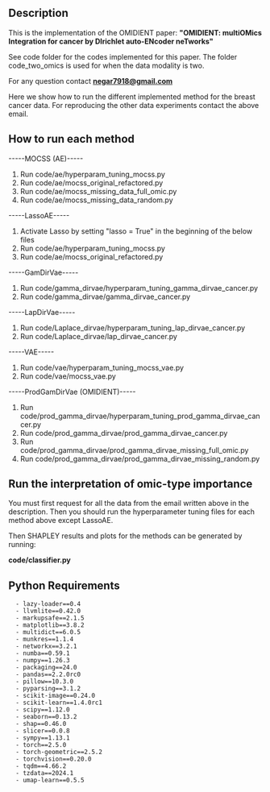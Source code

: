 ## Description

This is the implementation of the OMIDIENT paper: **"OMIDIENT: multiOMics Integration for cancer by
DIrichlet auto-ENcoder neTworks"**

See code folder for the codes implemented for this paper. 
The folder code_two_omics is used for when the data modality is two.

For any question contact **negar7918@gmail.com**

Here we show how to run the different implemented method for the breast cancer data. 
For reproducing the other data experiments contact the above email.

## How to run each method

-----MOCSS (AE)-----
1. Run code/ae/hyperparam_tuning_mocss.py
2. Run code/ae/mocss_original_refactored.py
3. Run code/ae/mocss_missing_data_full_omic.py
4. Run code/ae/mocss_missing_data_random.py

-----LassoAE-----
1. Activate Lasso by setting "lasso = True" in the beginning of the below files
2. Run code/ae/hyperparam_tuning_mocss.py
2. Run code/ae/mocss_original_refactored.py

-----GamDirVae-----
1. Run code/gamma_dirvae/hyperparam_tuning_gamma_dirvae_cancer.py
2. Run code/gamma_dirvae/gamma_dirvae_cancer.py

-----LapDirVae-----
1. Run code/Laplace_dirvae/hyperparam_tuning_lap_dirvae_cancer.py
2. Run code/Laplace_dirvae/lap_dirvae_cancer.py

-----VAE-----
1. Run code/vae/hyperparam_tuning_mocss_vae.py
2. Run code/vae/mocss_vae.py

-----ProdGamDirVae (OMIDIENT)-----
1. Run code/prod_gamma_dirvae/hyperparam_tuning_prod_gamma_dirvae_cancer.py
2. Run code/prod_gamma_dirvae/prod_gamma_dirvae_cancer.py
3. Run code/prod_gamma_dirvae/prod_gamma_dirvae_missing_full_omic.py
4. Run code/prod_gamma_dirvae/prod_gamma_dirvae_missing_random.py

## Run the interpretation of omic-type importance

You must first request for all the data from the email written above in the description.
Then you should run the hyperparameter tuning files for each method above except LassoAE.

Then SHAPLEY results and plots for the methods can be generated by running:

**code/classifier.py**


## Python Requirements

      - lazy-loader==0.4
      - llvmlite==0.42.0
      - markupsafe==2.1.5
      - matplotlib==3.8.2
      - multidict==6.0.5
      - munkres==1.1.4
      - networkx==3.2.1
      - numba==0.59.1
      - numpy==1.26.3
      - packaging==24.0
      - pandas==2.2.0rc0
      - pillow==10.3.0
      - pyparsing==3.1.2
      - scikit-image==0.24.0
      - scikit-learn==1.4.0rc1
      - scipy==1.12.0
      - seaborn==0.13.2
      - shap==0.46.0
      - slicer==0.0.8
      - sympy==1.13.1
      - torch==2.5.0
      - torch-geometric==2.5.2
      - torchvision==0.20.0
      - tqdm==4.66.2
      - tzdata==2024.1
      - umap-learn==0.5.5